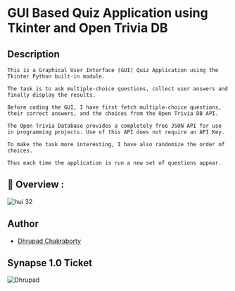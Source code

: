 # GUI Based Quiz Application using Tkinter and Open Trivia DB

## Description

```
This is a Graphical User Interface (GUI) Quiz Application using the Tkinter Python built-in module.

The task is to ask multiple-choice questions, collect user answers and finally display the results. 

Before coding the GUI, I have first fetch multiple-choice questions, their correct answers, and the choices from the Open Trivia DB API. 

The Open Trivia Database provides a completely free JSON API for use in programming projects. Use of this API does not require an API Key. 

To make the task more interesting, I have also randomize the order of choices.

Thus each time the application is run a new set of questions appear.

```

## 🔮 Overview :

![hui 32](https://user-images.githubusercontent.com/91726340/215450274-72b7d08e-817f-49c5-a5e4-60ca53688cf9.gif)

## Author

* [Dhrupad Chakraborty](https://github.com/dhrupad17)

## Synapse 1.0 Ticket

![Dhrupad](https://user-images.githubusercontent.com/91726340/211203653-48a1b4d7-c88e-4090-a59d-fd7e59dbe98d.png)
